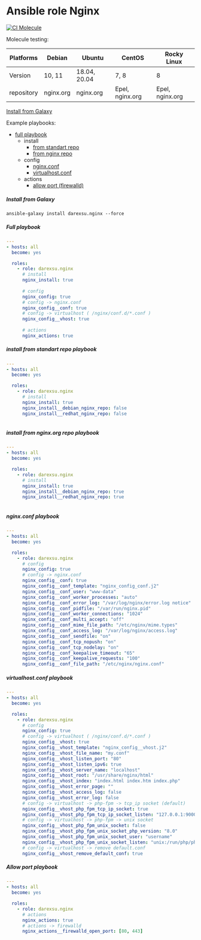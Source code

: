# Ansible role Nginx
[![CI Molecule](https://github.com/darexsu/ansible-role-nginx/actions/workflows/ci.yml/badge.svg)](https://github.com/darexsu/ansible-role-nginx/actions/workflows/ci.yml)

Molecule testing:

| Platforms |    Debian     |    Ubuntu     |    CentOS     |  Rocky Linux |
| --------- | ------------- | ------------- | ------------- | ------------ |
|  Version  |   10, 11      | 18.04, 20.04  |     7, 8      |      8       |
| repository |  nginx.org    | nginx.org   | Epel, nginx.org | Epel, nginx.org |

[Install from Galaxy](#install-from-galaxy)

Example playbooks: 
  
  - [full playbook](#full-playbook)  
    - install
      - [from standart repo](#install-from-standart-repo-playbook)
      - [from nginx repo](#install-from-nginx.org-repo-playbook)   
    - config
      - [nginx.conf](#nginx.conf-playbook)
      - [virtualhost.conf](#virtualhost.conf-playbook)
    - actions
      - [allow port (firewalld)](#allow-port-playbook)

##### Install from Galaxy
```
ansible-galaxy install darexsu.nginx --force
```
##### Full playbook
```yaml
---
- hosts: all
  become: yes

  roles:
    - role: darexsu.nginx
      # install
      nginx_install: true
      
      # config 
      nginx_config: true
      # config -> nginx.conf
      nginx_config__conf: true
      # config -> virtualhost ( /nginx/conf.d/*.conf )
      nginx_config__vhost: true
      
      # actions
      nginx_actions: true    
```
##### install from standart repo playbook
```yaml
---
- hosts: all
  become: yes

  roles:
    - role: darexsu.nginx
      # install
      nginx_install: true
      nginx_install__debian_nginx_repo: false                                      
      nginx_install__redhat_nginx_repo: false 
  
```
##### install from nginx.org repo playbook
```yaml
---
- hosts: all
  become: yes

  roles:
    - role: darexsu.nginx
      # install
      nginx_install: true
      nginx_install__debian_nginx_repo: true                                      
      nginx_install__redhat_nginx_repo: true 
  
```
##### nginx.conf playbook
```yaml
---
- hosts: all
  become: yes

  roles:
    - role: darexsu.nginx
      # config 
      nginx_config: true
      # config -> nginx.conf
      nginx_config__conf: true
      nginx_config__conf_template: "nginx_config_conf.j2"
      nginx_config__conf_user: "www-data"
      nginx_config__conf_worker_processes: "auto"
      nginx_config__conf_error_log: "/var/log/nginx/error.log notice"
      nginx_config__conf_pidfile: "/var/run/nginx.pid"
      nginx_config__conf_worker_connections: "1024"
      nginx_config__conf_multi_accept: "off"
      nginx_config__conf_mime_file_path: "/etc/nginx/mime.types"
      nginx_config__conf_access_log: "/var/log/nginx/access.log"
      nginx_config__conf_sendfile: "on"
      nginx_config__conf_tcp_nopush: "on"
      nginx_config__conf_tcp_nodelay: "on"
      nginx_config__conf_keepalive_timeout: "65"
      nginx_config__conf_keepalive_requests: "100"
      nginx_config__conf_file_path: "/etc/nginx/nginx.conf"
```
##### virtualhost.conf playbook
```yaml
---
- hosts: all
  become: yes

  roles:
    - role: darexsu.nginx
      # config
      nginx_config: true
      # config -> virtualhost ( /nginx/conf.d/*.conf )
      nginx_config__vhost: true
      nginx_config__vhost_template: "nginx_config__vhost.j2"
      nginx_config__vhost_file_name: "my.conf"
      nginx_config__vhost_listen_port: "80"
      nginx_config__vhost_listen_ipv6: true
      nginx_config__vhost_server_name: "localhost"
      nginx_config__vhost_root: "/usr/share/nginx/html"
      nginx_config__vhost_index: "index.html index.htm index.php"
      nginx_config__vhost_error_page: ""
      nginx_config__vhost_access_log: false
      nginx_config__vhost_error_log: false
      # config -> virtualhost -> php-fpm -> tcp_ip socket (default)
      nginx_config__vhost_php_fpm_tcp_ip_socket: true
      nginx_config__vhost_php_fpm_tcp_ip_socket_listen: "127.0.0.1:9000"
      # config -> virtualhost -> php-fpm -> unix socket 
      nginx_config__vhost_php_fpm_unix_socket: false
      nginx_config__vhost_php_fpm_unix_socket_php_version: "8.0"
      nginx_config__vhost_php_fpm_unix_socket_user: "username"
      nginx_config__vhost_php_fpm_unix_socket_listen: "unix:/run/php/php{{ nginx_config__vhost_php_fpm_unix_socket_php_version }}-{{ nginx_config__vhost_php_fpm_unix_socket_user }}.sock"
      # config -> virtualhost -> remove default.conf
      nginx_config__vhost_remove_default_conf: true  
```
##### Allow port playbook
```yaml
---
- hosts: all
  become: yes

  roles:
    - role: darexsu.nginx
      # actions
      nginx_actions: true
      # actions -> firewalld
      nginx_actions__firewalld_open_port: [80, 443]
```